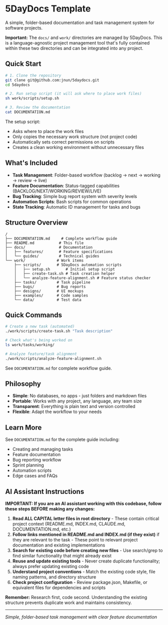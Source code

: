 # 5DayDocs Template

A simple, folder-based documentation and task management system for software projects.

**Important:** The `docs/` and `work/` directories are managed by 5DayDocs. This is a language-agnostic project management tool that's fully contained within these two directories and can be integrated into any project.

## Quick Start

```bash
# 1. Clone the repository
git clone git@github.com:jnun/5daydocs.git
cd 5daydocs

# 2. Run setup script (it will ask where to place work files)
sh work/scripts/setup.sh

# 3. Review the documentation
cat DOCUMENTATION.md
```

The setup script:
- Asks where to place the work files
- Only copies the necessary work structure (not project code)
- Automatically sets correct permissions on scripts
- Creates a clean working environment without unnecessary files

## What's Included

- **Task Management**: Folder-based workflow (backlog → next → working → review → live)
- **Feature Documentation**: Status-tagged capabilities (BACKLOG/NEXT/WORKING/REVIEW/LIVE)
- **Bug Tracking**: Simple bug report system with severity levels
- **Automation Scripts**: Bash scripts for common operations
- **State Tracking**: Automatic ID management for tasks and bugs

## Structure Overview

```
/
├── DOCUMENTATION.md     # Complete workflow guide
├── README.md           # This file
├── docs/               # Documentation
│   ├── features/       # Feature specifications
│   └── guides/         # Technical guides
└── work/              # Work items
    ├── scripts/       # 5DayDocs automation scripts
    │   ├── setup.sh       # Initial setup script
    │   ├── create-task.sh # Task creation helper
    │   └── analyze-feature-alignment.sh # Feature status checker
    ├── tasks/         # Task pipeline
    ├── bugs/          # Bug reports
    ├── designs/       # UI mockups
    ├── examples/      # Code samples
    └── data/          # Test data
```

## Quick Commands

```bash
# Create a new task (automated)
./work/scripts/create-task.sh "Task description"

# Check what's being worked on
ls work/tasks/working/

# Analyze feature/task alignment
./work/scripts/analyze-feature-alignment.sh
```

See `DOCUMENTATION.md` for complete workflow guide.

## Philosophy

- **Simple**: No databases, no apps - just folders and markdown files
- **Portable**: Works with any project, any language, any team size
- **Transparent**: Everything is plain text and version controlled
- **Flexible**: Adapt the workflow to your needs

## Learn More

See `DOCUMENTATION.md` for the complete guide including:
- Creating and managing tasks
- Feature documentation
- Bug reporting workflow
- Sprint planning
- Automation scripts
- Edge cases and FAQs

## AI Assistant Instructions

**IMPORTANT: If you are an AI assistant working with this codebase, follow these steps BEFORE making any changes:**

1. **Read ALL CAPITAL letter files in root directory** - These contain critical project context (README.md, INDEX.md, CLAUDE.md, DOCUMENTATION.md, etc.)
2. **Follow links mentioned in README.md and INDEX.md (if they exist)** if they are relevant to the task - These point to relevant project documentation and existing implementations
3. **Search for existing code before creating new files** - Use search/grep to find similar functionality that might already exist
4. **Reuse and update existing tools** - Never create duplicate functionality; always prefer updating existing code
5. **Understand project conventions** - Match the existing code style, file naming patterns, and directory structure
6. **Check project configuration** - Review package.json, Makefile, or equivalent files for dependencies and scripts

**Remember:** Research first, code second. Understanding the existing structure prevents duplicate work and maintains consistency.

---
*Simple, folder-based task management with clear feature documentation*
